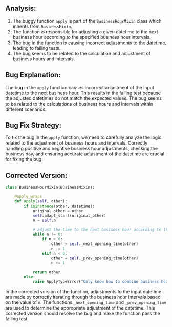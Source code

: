 ## Analysis:
1. The buggy function `apply` is part of the `BusinessHourMixin` class which inherits from `BusinessMixin`.
2. The function is responsible for adjusting a given datetime to the next business hour according to the specified business hour intervals.
3. The bug in the function is causing incorrect adjustments to the datetime, leading to failing tests.
4. The bug seems to be related to the calculation and adjustment of business hours and intervals.

## Bug Explanation:
The bug in the `apply` function causes incorrect adjustment of the input datetime to the next business hour. This results in the failing test because the adjusted datetimes do not match the expected values. The bug seems to be related to the calculations of business hours and intervals within different scenarios.

## Bug Fix Strategy:
To fix the bug in the `apply` function, we need to carefully analyze the logic related to the adjustment of business hours and intervals. Correctly handling positive and negative business hour adjustments, checking the business day, and ensuring accurate adjustment of the datetime are crucial for fixing the bug. 

## Corrected Version:
```python
class BusinessHourMixin(BusinessMixin):

    @apply_wraps
    def apply(self, other):
        if isinstance(other, datetime):
            original_other = other
            self.adapt_start(original_other)
            n = self.n

            # adjust the time to the next business hour according to the business hour intervals
            while n != 0:
                if n > 0:
                    other = self._next_opening_time(other)
                    n -= 1
                elif n < 0:
                    other = self._prev_opening_time(other)
                    n += 1

            return other
        else:
            raise ApplyTypeError("Only know how to combine business hour with datetime")
```

In the corrected version of the function, adjustments to the input datetime are made by correctly iterating through the business hour intervals based on the value of `n`. The functions `_next_opening_time` and `_prev_opening_time` are used to determine the appropriate adjustment of the datetime. This corrected version should resolve the bug and make the function pass the failing test.
